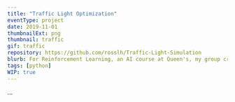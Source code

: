 ```yaml
---
title: "Traffic Light Optimization"
eventType: project
date: 2019-11-01
thumbnailExt: png
thumbnail: traffic
gif: traffic
repository: https://github.com/rosslh/Traffic-Light-Simulation
blurb: For Reinforcement Learning, an AI course at Queen's, my group created a simulation of interconnected intersections, whose lights' behaviour is optimized by a learning agent.
tags: [python]
WIP: true
---
```


...